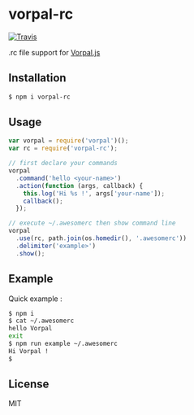 vorpal-rc
=========

[![Travis](https://img.shields.io/travis/subk/vorpal-rc.svg?style=flat-square)]()

.rc file support for [Vorpal.js](http://vorpal.js.org/)

## Installation
```bash
$ npm i vorpal-rc
```

## Usage
```javascript
var vorpal = require('vorpal')();
var rc = require('vorpal-rc');

// first declare your commands
vorpal
  .command('hello <your-name>')
  .action(function (args, callback) {
    this.log('Hi %s !', args['your-name']);
    callback();
  });

// execute ~/.awesomerc then show command line
vorpal
  .use(rc, path.join(os.homedir(), '.awesomerc'))
  .delimiter('example>')
  .show();
```

## Example

Quick example :
```bash
$ npm i
$ cat ~/.awesomerc
hello Vorpal
exit
$ npm run example ~/.awesomerc
Hi Vorpal !
$
```

## License
MIT
